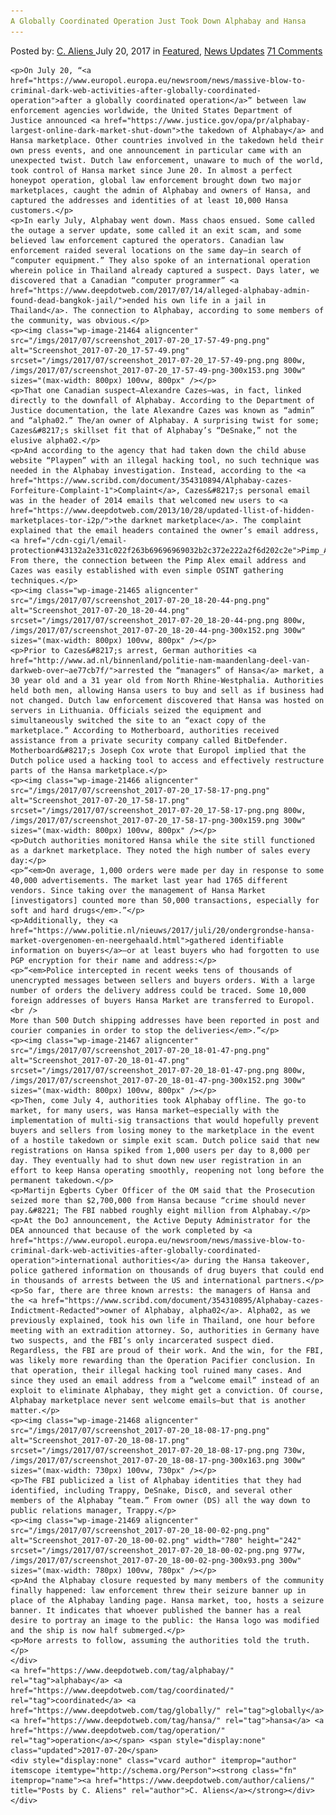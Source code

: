 ```yaml
---
A Globally Coordinated Operation Just Took Down Alphabay and Hansa
---
```

<article class="post-listing post-21462 post type-post status-publish format-standard has-post-thumbnail hentry  tag-alphabay tag-coordinated tag-globally tag-hansa tag-operation">
    <div class="post-inner">
        <span>Posted by: <a href="https://www.deepdotweb.com/author/caliens/" title="">C. Aliens </a></span>
    <span>July 20, 2017</span>
    <span>in <a href="https://www.deepdotweb.com/category/deepdot-news/" rel="category tag">Featured</a>, <a href="https://www.deepdotweb.com/category/news-updates/" rel="category tag">News Updates</a></span>
    <span><a href="https://www.deepdotweb.com/2017/07/20/globally-coordinated-operation-just-took-alphabay-hansa/#comments">71 Comments</a></span>
    </p>
    <div class="clear"></div>
    
    <p>On July 20, “<a href="https://www.europol.europa.eu/newsroom/news/massive-blow-to-criminal-dark-web-activities-after-globally-coordinated-operation">after a globally coordinated operation</a>” between law enforcement agencies worldwide, the United States Department of Justice announced <a href="https://www.justice.gov/opa/pr/alphabay-largest-online-dark-market-shut-down">the takedown of Alphabay</a> and Hansa marketplace. Other countries involved in the takedown held their own press events, and one announcement in particular came with an unexpected twist. Dutch law enforcement, unaware to much of the world, took control of Hansa market since June 20. In almost a perfect honeypot operation, global law enforcement brought down two major marketplaces, caught the admin of Alphabay and owners of Hansa, and captured the addresses and identities of at least 10,000 Hansa customers.</p>
    <p>In early July, Alphabay went down. Mass chaos ensued. Some called the outage a server update, some called it an exit scam, and some believed law enforcement captured the operators. Canadian law enforcement raided several locations on the same day—in search of “computer equipment.” They also spoke of an international operation wherein police in Thailand already captured a suspect. Days later, we discovered that a Canadian “computer programmer” <a href="https://www.deepdotweb.com/2017/07/14/alleged-alphabay-admin-found-dead-bangkok-jail/">ended his own life in a jail in Thailand</a>. The connection to Alphabay, according to some members of the community, was obvious.</p>
    <p><img class="wp-image-21464 aligncenter" src="/imgs/2017/07/screenshot_2017-07-20_17-57-49-png.png" alt="Screenshot_2017-07-20_17-57-49.png" srcset="/imgs/2017/07/screenshot_2017-07-20_17-57-49-png.png 800w, /imgs/2017/07/screenshot_2017-07-20_17-57-49-png-300x153.png 300w" sizes="(max-width: 800px) 100vw, 800px" /></p>
    <p>That one Canadian suspect—Alexandre Cazes—was, in fact, linked directly to the downfall of Alphabay. According to the Department of Justice documentation, the late Alexandre Cazes was known as “admin” and “alpha02.” The/an owner of Alphabay. A surprising twist for some; Cazes&#8217;s skillset fit that of Alphabay’s “DeSnake,” not the elusive alpha02.</p>
    <p>And according to the agency that had taken down the child abuse website “Playpen” with an illegal hacking tool, no such technique was needed in the Alphabay investigation. Instead, according to the <a href="https://www.scribd.com/document/354310894/Alphabay-cazes-Forfeiture-Complaint-1">Complaint</a>, Cazes&#8217;s personal email was in the header of 2014 emails that welcomed new users to <a href="https://www.deepdotweb.com/2013/10/28/updated-llist-of-hidden-marketplaces-tor-i2p/">the darknet marketplace</a>. The complaint explained that the email headers contained the owner’s email address, <a href="/cdn-cgi/l/email-protection#43132a2e331c022f263b69696969032b2c372e222a2f6d202c2e">Pimp_Alex****@hotmail.com</a>. From there, the connection between the Pimp Alex email address and Cazes was easily established with even simple OSINT gathering techniques.</p>
    <p><img class="wp-image-21465 aligncenter" src="/imgs/2017/07/screenshot_2017-07-20_18-20-44-png.png" alt="Screenshot_2017-07-20_18-20-44.png" srcset="/imgs/2017/07/screenshot_2017-07-20_18-20-44-png.png 800w, /imgs/2017/07/screenshot_2017-07-20_18-20-44-png-300x152.png 300w" sizes="(max-width: 800px) 100vw, 800px" /></p>
    <p>Prior to Cazes&#8217;s arrest, German authorities <a href="http://www.ad.nl/binnenland/politie-nam-maandenlang-deel-van-darkweb-over~ae77cb7f/">arrested the “managers” of Hansa</a> market, a 30 year old and a 31 year old from North Rhine-Westphalia. Authorities held both men, allowing Hansa users to buy and sell as if business had not changed. Dutch law enforcement discovered that Hansa was hosted on servers in Lithuania. Officials seized the equipment and simultaneously switched the site to an “exact copy of the marketplace.” According to Motherboard, authorities received assistance from a private security company called BitDefender. Motherboard&#8217;s Joseph Cox wrote that Europol implied that the Dutch police used a hacking tool to access and effectively restructure parts of the Hansa marketplace.</p>
    <p><img class="wp-image-21466 aligncenter" src="/imgs/2017/07/screenshot_2017-07-20_17-58-17-png.png" alt="Screenshot_2017-07-20_17-58-17.png" srcset="/imgs/2017/07/screenshot_2017-07-20_17-58-17-png.png 800w, /imgs/2017/07/screenshot_2017-07-20_17-58-17-png-300x159.png 300w" sizes="(max-width: 800px) 100vw, 800px" /></p>
    <p>Dutch authorities monitored Hansa while the site still functioned as a darknet marketplace. They noted the high number of sales every day:</p>
    <p>“<em>On average, 1,000 orders were made per day in response to some 40,000 advertisements. The market last year had 1765 different vendors. Since taking over the management of Hansa Market [investigators] counted more than 50,000 transactions, especially for soft and hard drugs</em>.”</p>
    <p>Additionally, they <a href="https://www.politie.nl/nieuws/2017/juli/20/ondergrondse-hansa-market-overgenomen-en-neergehaald.html">gathered identifiable information on buyers</a>—or at least buyers who had forgotten to use PGP encryption for their name and address:</p>
    <p>“<em>Police intercepted in recent weeks tens of thousands of unencrypted messages between sellers and buyers orders. With a large number of orders the delivery address could be traced. Some 10,000 foreign addresses of buyers Hansa Market are transferred to Europol.<br />
    More than 500 Dutch shipping addresses have been reported in post and courier companies in order to stop the deliveries</em>.”</p>
    <p><img class="wp-image-21467 aligncenter" src="/imgs/2017/07/screenshot_2017-07-20_18-01-47-png.png" alt="Screenshot_2017-07-20_18-01-47.png" srcset="/imgs/2017/07/screenshot_2017-07-20_18-01-47-png.png 800w, /imgs/2017/07/screenshot_2017-07-20_18-01-47-png-300x152.png 300w" sizes="(max-width: 800px) 100vw, 800px" /></p>
    <p>Then, come July 4, authorities took Alphabay offline. The go-to market, for many users, was Hansa market—especially with the implementation of multi-sig transactions that would hopefully prevent buyers and sellers from losing money to the marketplace in the event of a hostile takedown or simple exit scam. Dutch police said that new registrations on Hansa spiked from 1,000 users per day to 8,000 per day. They eventually had to shut down new user registration in an effort to keep Hansa operating smoothly, reopening not long before the permanent takedown.</p>
    <p>Martijn Egberts Cyber ​​Officer of the OM said that the Prosecution seized more than $2,700,000 from Hansa because “crime should never pay.&#8221; The FBI nabbed roughly eight million from Alphabay.</p>
    <p>At the DoJ announcement, the Active Deputy Administrator for the DEA announced that because of the work completed by <a href="https://www.europol.europa.eu/newsroom/news/massive-blow-to-criminal-dark-web-activities-after-globally-coordinated-operation">international authorities</a> during the Hansa takeover, police gathered information on thousands of drug buyers that could end in thousands of arrests between the US and international partners.</p>
    <p>So far, there are three known arrests: the managers of Hansa and the <a href="https://www.scribd.com/document/354310895/Alphabay-cazes-Indictment-Redacted">owner of Alphabay, alpha02</a>. Alpha02, as we previously explained, took his own life in Thailand, one hour before meeting with an extradition attorney. So, authorities in Germany have two suspects, and the FBI’s only incarcerated suspect died. Regardless, the FBI are proud of their work. And the win, for the FBI, was likely more rewarding than the Operation Pacifier conclusion. In that operation, their illegal hacking tool ruined many cases. And since they used an email address from a “welcome email” instead of an exploit to eliminate Alphabay, they might get a conviction. Of course, Alphabay marketplace never sent welcome emails—but that is another matter.</p>
    <p><img class="wp-image-21468 aligncenter" src="/imgs/2017/07/screenshot_2017-07-20_18-08-17-png.png" alt="Screenshot_2017-07-20_18-08-17.png" srcset="/imgs/2017/07/screenshot_2017-07-20_18-08-17-png.png 730w, /imgs/2017/07/screenshot_2017-07-20_18-08-17-png-300x163.png 300w" sizes="(max-width: 730px) 100vw, 730px" /></p>
    <p>The FBI publicized a list of Alphabay identities that they had identified, including Trappy, DeSnake, Disc0, and several other members of the Alphabay “team.” From owner (DS) all the way down to public relations manager, Trappy.</p>
    <p><img class="wp-image-21469 aligncenter" src="/imgs/2017/07/screenshot_2017-07-20_18-00-02-png.png" alt="Screenshot_2017-07-20_18-00-02.png" width="780" height="242" srcset="/imgs/2017/07/screenshot_2017-07-20_18-00-02-png.png 977w, /imgs/2017/07/screenshot_2017-07-20_18-00-02-png-300x93.png 300w" sizes="(max-width: 780px) 100vw, 780px" /></p>
    <p>And the Alphabay closure requested by many members of the community finally happened: law enforcement threw their seizure banner up in place of the Alphabay landing page. Hansa market, too, hosts a seizure banner. It indicates that whoever published the banner has a real desire to portray an image to the public: the Hansa logo was modified and the ship is now half submerged.</p>
    <p>More arrests to follow, assuming the authorities told the truth.</p>
    </div>
    <a href="https://www.deepdotweb.com/tag/alphabay/" rel="tag">alphabay</a> <a href="https://www.deepdotweb.com/tag/coordinated/" rel="tag">coordinated</a> <a href="https://www.deepdotweb.com/tag/globally/" rel="tag">globally</a> <a href="https://www.deepdotweb.com/tag/hansa/" rel="tag">hansa</a> <a href="https://www.deepdotweb.com/tag/operation/" rel="tag">operation</a></span> <span style="display:none" class="updated">2017-07-20</span>
    <div style="display:none" class="vcard author" itemprop="author" itemscope itemtype="http://schema.org/Person"><strong class="fn" itemprop="name"><a href="https://www.deepdotweb.com/author/caliens/" title="Posts by C. Aliens" rel="author">C. Aliens</a></strong></div>
    </div>
</article>


